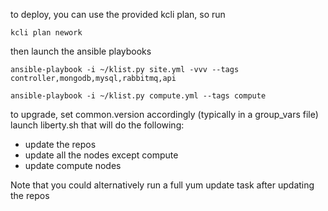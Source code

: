 to deploy,
you can use the provided kcli plan, so run 

`kcli plan nework`

then launch the ansible playbooks

`ansible-playbook -i ~/klist.py site.yml -vvv --tags controller,mongodb,mysql,rabbitmq,api`

`ansible-playbook -i ~/klist.py compute.yml --tags compute`

to upgrade,
set common.version accordingly (typically in a group_vars file)
launch liberty.sh that will do the following:

- update the repos 
- update all the nodes except compute
- update compute nodes

Note that you could alternatively run a full yum update task after updating the repos
